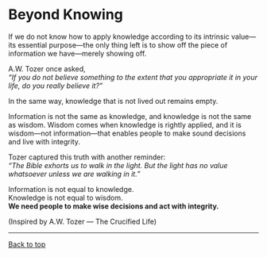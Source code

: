 # Beyond Knowing

If we do not know how to apply knowledge according to its intrinsic value—its essential purpose—the only thing left is to show off the piece of information we have—merely showing off.

A.W. Tozer once asked, <br>
*“If you do not believe something to the extent that you appropriate it in your life, do you really believe it?”*

In the same way, knowledge that is not lived out remains empty.

Information is not the same as knowledge, and knowledge is not the same as wisdom. Wisdom comes when knowledge is rightly applied, and it is wisdom—not information—that enables people to make sound decisions and live with integrity.

Tozer captured this truth with another reminder: <br>
*“The Bible exhorts us to walk in the light. But the light has no value whatsoever unless we are walking in it.”*

Information is not equal to knowledge.<br>
Knowledge is not equal to wisdom.<br>
**We need people to make wise decisions and act with integrity.**

(Inspired by A.W. Tozer — The Crucified Life)

---

[Back to top](#)